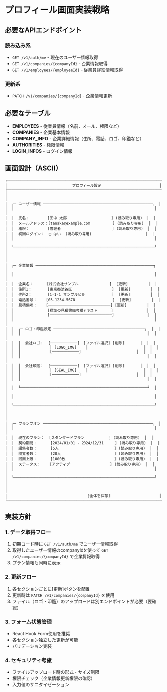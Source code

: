 # プロフィール画面実装戦略

## 必要なAPIエンドポイント

### 読み込み系
- `GET /v1/auth/me` - 現在のユーザー情報取得
- `GET /v1/companies/{companyId}` - 企業情報取得
- `GET /v1/employees/{employeeId}` - 従業員詳細情報取得

### 更新系
- `PATCH /v1/companies/{companyId}` - 企業情報更新

## 必要なテーブル

- **EMPLOYEES** - 従業員情報（名前、メール、権限など）
- **COMPANIES** - 企業基本情報
- **COMPANY_INFO** - 企業詳細情報（住所、電話、ロゴ、印鑑など）
- **AUTHORITIES** - 権限情報
- **LOGIN_INFOS** - ログイン情報

## 画面設計（ASCII）

```
┌─────────────────────────────────────────────────────────────────────┐
│                             プロフィール設定                          │
├─────────────────────────────────────────────────────────────────────┤
│                                                                     │
│  ┌─ ユーザー情報 ─────────────────────────────────────────────────┐  │
│  │                                                               │  │
│  │  氏名：        [田中 太郎                    ] (読み取り専用)  │  │
│  │  メールアドレス：[tanaka@example.com          ] (読み取り専用)  │  │
│  │  権限：        [管理者                       ] (読み取り専用)  │  │
│  │  初回ログイン：  □ はい  (読み取り専用)                        │  │
│  │                                                               │  │
│  └───────────────────────────────────────────────────────────────┘  │
│                                                                     │
│  ┌─ 企業情報 ─────────────────────────────────────────────────────┐  │
│  │                                                               │  │
│  │  企業名：      [株式会社サンプル              ]  [更新]         │  │
│  │  住所1：       [東京都渋谷区                  ]  [更新]         │  │
│  │  住所2：       [1-1-1 サンプルビル            ]  [更新]         │  │
│  │  電話番号：    [03-1234-5678                 ]  [更新]         │  │
│  │  見積備考：    [────────────────────────────] [更新]         │  │
│  │               [標準の見積書備考欄テキスト      ]               │  │
│  │               [────────────────────────────]               │  │
│  │                                                               │  │
│  │  ┌─ ロゴ・印鑑設定 ─────────────────────────────────────────┐  │  │
│  │  │                                                         │  │  │
│  │  │  会社ロゴ：  [────────────]  [ファイル選択] [削除]       │  │  │
│  │  │             │ [LOGO_IMG]    │                         │  │  │
│  │  │             [────────────]                         │  │  │
│  │  │                                                         │  │  │
│  │  │  会社印鑑：  [────────────]  [ファイル選択] [削除]       │  │  │
│  │  │             │ [SEAL_IMG]    │                         │  │  │
│  │  │             [────────────]                         │  │  │
│  │  │                                                         │  │  │
│  │  └─────────────────────────────────────────────────────────┘  │  │
│  │                                                               │  │
│  └───────────────────────────────────────────────────────────────┘  │
│                                                                     │
│  ┌─ プランプオン ─────────────────────────────────────────────────┐  │
│  │                                                               │  │
│  │  現在のプラン：  [スタンダードプラン           ] (読み取り専用)  │  │
│  │  契約期間：      [2024/01/01 - 2024/12/31     ] (読み取り専用)  │  │
│  │  編集者数：      [5人                         ] (読み取り専用)  │  │
│  │  閲覧者数：      [20人                        ] (読み取り専用)  │  │
│  │  図面上限：      [1000枚                      ] (読み取り専用)  │  │
│  │  ステータス：    [アクティブ                  ] (読み取り専用)  │  │
│  │                                                               │  │
│  └───────────────────────────────────────────────────────────────┘  │
│                                                                     │
│                                    [全体を保存]                      │
└─────────────────────────────────────────────────────────────────────┘
```

## 実装方針

### 1. データ取得フロー
1. 初期ロード時に `GET /v1/auth/me` でユーザー情報取得
2. 取得したユーザー情報のcompanyIdを使って `GET /v1/companies/{companyId}` で企業情報取得
3. プラン情報も同時に表示

### 2. 更新フロー  
1. 各セクションごとに[更新]ボタンを配置
2. 更新時は `PATCH /v1/companies/{companyId}` を使用
3. ファイル（ロゴ・印鑑）のアップロードは別エンドポイントが必要（要確認）

### 3. フォーム状態管理
- React Hook Form使用を推奨
- 各セクション独立した更新が可能
- バリデーション実装

### 4. セキュリティ考慮
- ファイルアップロード時の形式・サイズ制限
- 権限チェック（企業情報更新権限の確認）
- 入力値のサニタイゼーション